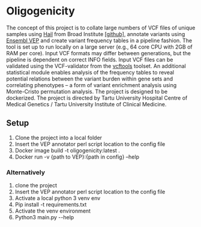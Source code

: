 # Oligogenicity
The concept of this project is to collate large numbers of VCF files of unique samples using [Hail](https://hail.is/) from Broad Institute [[github]](https://github.com/hail-is/hail), 
annotate variants using [Ensembl VEP](https://www.ensembl.org/info/docs/tools/vep/index.html) and create variant frequency tables in a pipeline fashion. 
The tool is set up to run locally on a large server (e.g., 64 core CPU with 2GB of RAM per core). Input VCF formats may differ between generations, but the pipeline is dependent on correct INFO fields.
Input VCF files can be validated using the VCF-validator from the [vcftools](https://vcftools.github.io/index.html) toolset.
An additional statistical module enables analysis of the frequency tables to reveal potential relations between the variant burden within gene sets and correlating phenotypes – a form of variant enrichment analysis using Monte-Cristo permutation analysis. 
The project is designed to be dockerized. 
The project is directed by Tartu University Hospital Centre of Medical Genetics / Tartu University Institute of Clinical Medicine. 

## Setup
1.	Clone the project into a local folder
2.	Insert the VEP annotator perl script location to the config file
3.	Docker image build -t oligogenicity:latest .
4.	Docker run -v {path to VEP}:{path in config} –help

### Alternatively 
1.	clone the project
2.	Insert the VEP annotator perl script location to the config file
3.	Activate a local python 3 venv env
4.	Pip install -t requirements.txt
5.	Activate the venv environment
6.	Python3 main.py --help

